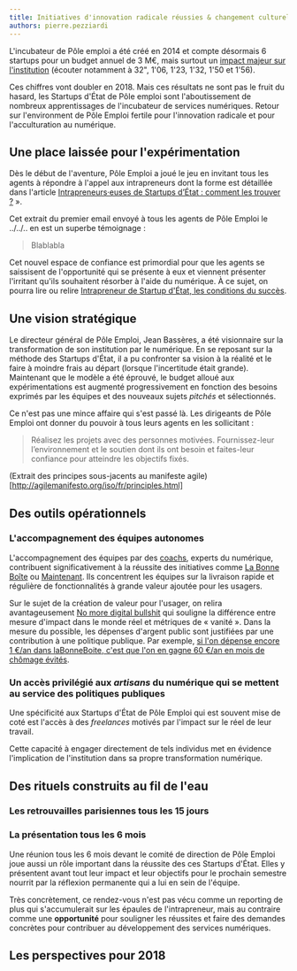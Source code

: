```yaml
---
title: Initiatives d'innovation radicale réussies & changement culturel à Pôle Emploi
authors: pierre.pezziardi
---
```

L'incubateur de Pôle emploi a été créé en 2014 et compte désormais 6 startups pour un budget annuel de 3 M€, mais surtout un [impact majeur sur l'institution](https://www.senat.fr/les_actus_en_detail/article/audition-de-m-jean-basseres.html) (écouter notamment à 32", 1'06, 1'23, 1'32, 1'50 et 1'56).

Ces chiffres vont doubler en 2018. Mais ces résultats ne sont pas le fruit du hasard, les Startups d'État de Pôle emploi sont l'aboutissement de nombreux apprentissages de l'incubateur de services numériques. Retour sur l'environment de Pôle Emploi fertile pour l'innovation radicale et pour l'acculturation au numérique.

<!--more-->

## Une place laissée pour l'expérimentation

Dès le début de l'aventure, Pôle Emploi a joué le jeu en invitant tous les agents à répondre à l'appel aux intrapreneurs dont la forme est détaillée dans l'article [Intrapreneurs·euses de Startups d’État : comment les trouver ?](https://beta.gouv.fr/2017/03/22/intrapreneurs-comment-les-trouver.html) ».

Cet extrait du premier email envoyé à tous les agents de Pôle Emploi le ../../.. en est un superbe témoignage :
> Blablabla

Cet nouvel espace de confiance est primordial pour que les agents se saissisent de l'opportunité qui se présente à eux et viennent présenter l'irritant qu'ils souhaitent résorber à l'aide du numérique. À ce sujet, on pourra lire ou relire [Intrapreneur de Startup d'État, les conditions du succès](https://beta.gouv.fr/2017/03/06/intrapreneur-les-conditions-du-succes.html).

## Une vision stratégique

Le directeur général de Pôle Emploi, Jean Bassères, a été visionnaire sur la transformation de son institution par le numérique. En se reposant sur la méthode des Startups d'État, il a pu confronter sa vision à la réalité et le faire à moindre frais au départ (lorsque l'incertitude était grande). Maintenant que le modèle a été éprouvé, le budget alloué aux expérimentations est augmenté progressivement en fonction des besoins exprimés par les équipes et des nouveaux sujets _pitchés_ et sélectionnés.

Ce n'est pas une mince affaire qui s'est passé là. Les dirigeants de Pôle Emploi ont donner du pouvoir à tous leurs agents en les sollicitant :

> Réalisez les projets avec des personnes motivées.
Fournissez-leur l’environnement et le soutien dont ils
ont besoin et faites-leur confiance pour atteindre les
objectifs fixés.

(Extrait des principes sous-jacents au manifeste agile)[http://agilemanifesto.org/iso/fr/principles.html]


## Des outils opérationnels

### L'accompagnement des équipes autonomes

L'accompagnement des équipes par des [coachs](https://beta.gouv.fr/2017/02/27/comment-former-des-intrapreneurs.html), experts du numérique, contribuent significativement à la réussite des initiatives comme [La Bonne Boîte](http://labonneboite.pole-emploi.fr/) ou [Maintenant](http://maintenant.pole-emploi.fr/). Ils concentrent les équipes sur la livraison rapide et régulière de fonctionnalités à grande valeur ajoutée pour les usagers.

Sur le sujet de la création de valeur pour l'usager, on relira avantageusement [No more digital bullshit](https://beta.gouv.fr/2017/03/24/no-more-digital-bullshit-please.html) qui souligne la différence entre mesure d'impact dans le monde réel et métriques de « vanité ». Dans la mesure du possible, les dépenses d'argent public sont justifiées par une contribution à une politique publique. Par exemple, [si l'on dépense encore 1 €/an dans laBonneBoite, c'est que l'on en gagne 60 €/an en mois de chômage évités](http://www.fondapol.org/wp-content/uploads/2017/01/096-PEZZIARDI_2016-12-22-web.pdf).


### Un accès privilégié aux _artisans_ du numérique qui se mettent au service des politiques publiques

Une spécificité aux Startups d'État de Pôle Emploi qui est souvent mise de coté est l'accès à des _freelances_ motivés par l'impact sur le réel de leur travail.

Cette capacité à engager directement de tels individus met en évidence l'implication de l'institution dans sa propre transformation numérique.




## Des rituels construits au fil de l'eau

### Les retrouvailles parisiennes tous les 15 jours


### La présentation tous les 6 mois

Une réunion tous les 6 mois devant le comité de direction de Pôle Emploi joue aussi un rôle important dans la réussite des ces Startups d'État. Elles y présentent avant tout leur impact et leur objectifs pour le prochain semestre nourrit par la réflexion permanente qui a lui en sein de l'équipe.

Très concrètement, ce rendez-vous n'est pas vécu comme un reporting de plus qui s'accumulerait sur les épaules de l'intrapreneur, mais au contraire comme une __opportunité__ pour souligner les réussites et faire des demandes concrètes pour contribuer au développement des services numériques.


## Les perspectives pour 2018


